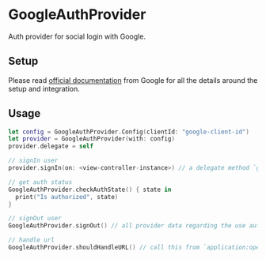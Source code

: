 # GoogleAuthProvider

Auth provider for social login with Google.

## Setup
Please read [official documentation](https://developers.google.com/identity/sign-in/ios/start-integrating) from Google for all the details around the setup and integration.

## Usage

```swift
let config = GoogleAuthProvider.Config(clientId: "google-client-id")
let provider = GoogleAuthProvider(with: config)
provider.delegate = self

// signIn user
provider.signIn(on: <view-controller-instance>) // a delegate method `googleAuthProviderDidSignIn(with:` or `googleAuthProviderDidFail(with:` is called

// get auth status
GoogleAuthProvider.checkAuthState() { state in
  print("Is authorized", state)
}

// signOut user
GoogleAuthProvider.signOut() // all provider data regarding the use auth is cleared at this point

// handle url
GoogleAuthProvider.shouldHandleURL() // call this from `application:openURL:options:` in UIApplicationDelegate
```
